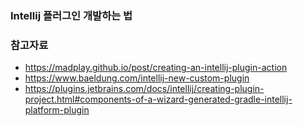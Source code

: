 ### Intellij 플러그인 개발하는 법


### 참고자료
- https://madplay.github.io/post/creating-an-intellij-plugin-action
- https://www.baeldung.com/intellij-new-custom-plugin
- https://plugins.jetbrains.com/docs/intellij/creating-plugin-project.html#components-of-a-wizard-generated-gradle-intellij-platform-plugin